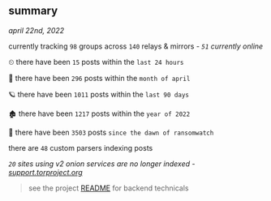 
## summary
_april 22nd, 2022_

currently tracking `98` groups across `140` relays & mirrors - _`51` currently online_

⏲ there have been `15` posts within the `last 24 hours`

🦈 there have been `296` posts within the `month of april`

🪐 there have been `1011` posts within the `last 90 days`

🏚 there have been `1217` posts within the `year of 2022`

🦕 there have been `3503` posts `since the dawn of ransomwatch`

there are `48` custom parsers indexing posts

_`20` sites using v2 onion services are no longer indexed - [support.torproject.org](https://support.torproject.org/onionservices/v2-deprecation/)_

> see the project [README](https://github.com/thetanz/ransomwatch#ransomwatch--) for backend technicals

